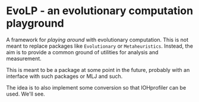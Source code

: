 # EvoLP - an evolutionary computation playground

A framework for _playing around_ with evolutionary computation. This is not meant to replace packages like `Evolutionary` or `Metaheuristics`. Instead, the aim is to provide a common ground of utilities for analysis and measurement.

This is meant to be a package at some point in the future, probably with an interface with such packages or MLJ and such.

The idea is to also implement some conversion so that IOHprofiler can be used. We'll see.
